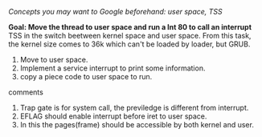 *Concepts you may want to Google beforehand: user space, TSS*

**Goal: Move the thread to user space and run a Int 80 to call an interrupt**
TSS in the switch beetween kernel space and user space. From this task, the kernel size comes to 36k which can't be loaded by loader, but GRUB.


1. Move to user space.
2. Implement a service interrupt to print some information.
3. copy a piece code to user space to run.

comments
1. Trap gate is for system call, the previledge is different from interrupt.
2. EFLAG should enable interrupt before iret to user space.
3. In this the pages(frame) should be accessible by both kernel and user.  